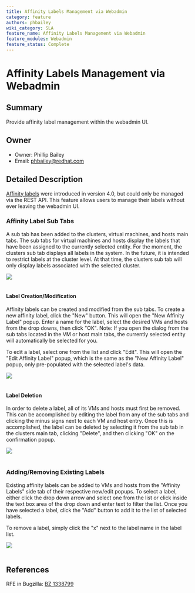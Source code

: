```yaml
---
title: Affinity Labels Management via Webadmin
category: feature
authors: phbailey
wiki_category: SLA
feature_name: Affinity Labels Management via Webadmin
feature_modules: Webadmin
feature_status: Complete
---
```


# Affinity Labels Management via Webadmin

## Summary

Provide affinity label management within the webadmin UI.

## Owner

*   Owner: Phillip Bailey
*   Email: phbailey@redhat.com

## Detailed Description

[Affinity labels](/documentation/sla/affinity-labels) were introduced in version 4.0, but could only be managed via the REST API. This feature allows users to manage their labels without ever leaving the webadmin UI.

### Affinity Label Sub Tabs

A sub tab has been added to the clusters, virtual machines, and hosts main tabs. The sub tabs for virtual machines and hosts display the labels that have been assigned to the currently selected entity. For the moment, the clusters sub tab displays all labels in the system. In the future, it is intended to restrict labels at the cluster level. At that time, the clusters sub tab will only display labels associated with the selected cluster.

![](/images/wiki/affinity-labels-vm-subtab-with-label.png)  
<br />

#### Label Creation/Modification

Affinity labels can be created and modified from the sub tabs. To create a new affinity label, click the "New" button. This will open the "New Affinity Label" popup. Enter a name for the label, select the desired VMs and hosts from the drop downs, then click "OK". Note: If you open the dialog from the sub tabs located in the VM or host main tabs, the currently selected entity will automatically be selected for you.

To edit a label, select one from the list and click "Edit". This will open the "Edit Affinity Label" popup, which is the same as the "New Affinity Label" popup, only pre-populated with the selected label's data.

![](/images/wiki/affinity-labels-new-label-popup.png)  
<br />

#### Label Deletion

In order to delete a label, all of its VMs and hosts must first be removed. This can be accomplished by editing the label from any of the sub tabs and clicking the minus signs next to each VM and host entry. Once this is accomplished, the label can be deleted by selecting it from the sub tab in the clusters main tab, clicking "Delete", and then clicking "OK" on the confirmation popup.

![](/images/wiki/affinity-labels-cluster-subtab-with-labels.png)  
<br />

### Adding/Removing Existing Labels

Existing affinity labels can be added to VMs and hosts from the "Affinity Labels" side tab of their respective new/edit popups. To select a label, either click the drop down arrow and select one from the list or click inside the text box area of the drop down and enter text to filter the list. Once you have selected a label, click the "Add" button to add it to the list of selected labels.

To remove a label, simply click the "x" next to the label name in the label list.

![](/images/wiki/affinity-labels-edit-vm-with-label.png)  
<br />

## References
RFE in Bugzilla: [BZ 1338799](https://bugzilla.redhat.com/show_bug.cgi?id=1338799)
